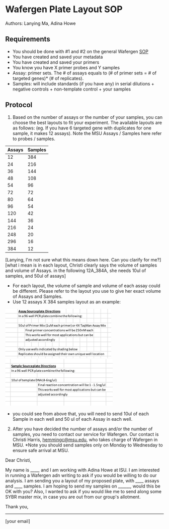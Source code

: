 # Wafergen Plate Layout SOP

Authors:  Lanying Ma, Adina Howe

## Requirements
- You should be done with #1 and #2 on the general Wafergen [SOP](https://github.com/germs-lab/SOPs/blob/master/wafergen_SOPs/wafergen-general.md)
- You have created and saved your metadata
- You have created and saved your primers
- You know you have X primer probes and Y samples
- Assay: primer sets.  The # of assays equals to (# of primer sets = # of targeted genes)* (# of replicates).
- Samples: will include standards (if you have any) in serial dilutions + negative controls + non-template control + your samples 

## Protocol
1.	 Based on the number of assays or the number of your samples, you can choose the best layouts to fit your experiment.  The available layouts are as follows: (eg. If you have 6 targeted gene with duplicates for one sample, it makes 12 assays).  Note the MSU Assays / Samples here refer to probes / samples.  

Assays | Samples
----- | -----
12 | 384
24 | 216
36 | 144
48 | 108
54 | 96
72 | 72
80 | 64
96 | 54
120 | 42
144 | 36
216 | 24
248 | 20
296 | 16
384 | 12

[Lanying, I'm not sure what this means down here.  Can you clarify for me?] [what i mean is in each layout, Christi clearly says the volume of samples and volume of Assays. in the following 12A_384A, she needs 10ul of samples, and 50ul of assays]
*   For each layout, the volume of sample and volume of each assay could be different.  Please refer to the layout you use to give her exact volume of Assays and Samples.
*   Use 12 assays X 384 samples layout as an example:

  ![AssaySourcePlate](https://github.com/germs-lab/SOPs/blob/master/images/AssaySourcePlate.png) ![SampleSourcePlate](https://github.com/germs-lab/SOPs/blob/master/images/SampleSourcePlate.png)
  
*  you could see from above that, you will need to send 10ul of each Sample in each well and 50 ul of each Assay in each well.

2.  After you have decided the number of assays and/or the number of samples, you need to contact our service for Wafergen.  Our contact is Christi Harris, hemmingc@msu.edu, who takes charge of Wafergen in MSU.  *Note you should send samples only on Monday to Wednesday to ensure safe arrival at MSU.

Dear Christi,

My name is ____, and I am working with Adina Howe at ISU.  I am interested in running a Wafergen adn writing to ask if you would be willing to do our analysis.  I am sending you a layout of my proposed plate, with ____ assays and ____ samples.  I am hoping to send my samples on ______, would this be OK with you?  Also, I wanted to ask if you would like me to send along some SYBR master mix, in case you are out from our group's allotment.

Thank you,
_______
[your email]

